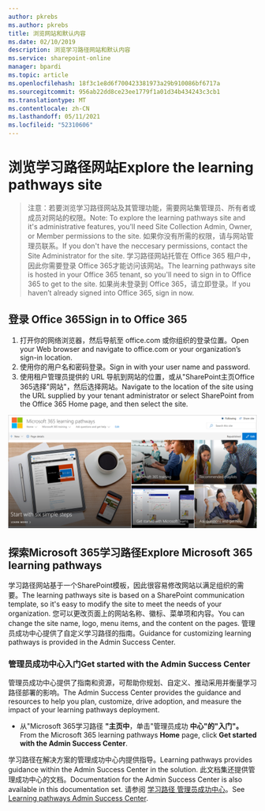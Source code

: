```yaml
---
author: pkrebs
ms.author: pkrebs
title: 浏览网站和默认内容
ms.date: 02/10/2019
description: 浏览学习路径网站和默认内容
ms.service: sharepoint-online
manager: bpardi
ms.topic: article
ms.openlocfilehash: 18f3c1e8d6f700423381973a29b910086bf6717a
ms.sourcegitcommit: 956ab22dd8ce23ee1779f1a01d34b434243c3cb1
ms.translationtype: MT
ms.contentlocale: zh-CN
ms.lasthandoff: 05/11/2021
ms.locfileid: "52310606"
---
```

# <a name="explore-the-learning-pathways-site"></a><span data-ttu-id="37a27-103">浏览学习路径网站</span><span class="sxs-lookup"><span data-stu-id="37a27-103">Explore the learning pathways site</span></span>

> <span data-ttu-id="37a27-104">注意：若要浏览学习路径网站及其管理功能，需要网站集管理员、所有者或成员对网站的权限。</span><span class="sxs-lookup"><span data-stu-id="37a27-104">Note: To explore the learning pathways site and it's administrative features, you'll need Site Collection Admin, Owner, or Member permissions to the site.</span></span> <span data-ttu-id="37a27-105">如果你没有所需的权限，请与网站管理员联系。</span><span class="sxs-lookup"><span data-stu-id="37a27-105">If you don't have the neccesary permissions, contact the Site Administrator for the site.</span></span> <span data-ttu-id="37a27-106">学习路径网站托管在 Office 365 租户中，因此你需要登录 Office 365才能访问该网站。</span><span class="sxs-lookup"><span data-stu-id="37a27-106">The learning pathways site is hosted in your Office 365 tenant, so you'll need to sign in to Office 365 to get to the site.</span></span> <span data-ttu-id="37a27-107">如果尚未登录到 Office 365，请立即登录。</span><span class="sxs-lookup"><span data-stu-id="37a27-107">If you haven’t already signed into Office 365, sign in now.</span></span> 

## <a name="sign-in-to-office-365"></a><span data-ttu-id="37a27-108">登录 Office 365</span><span class="sxs-lookup"><span data-stu-id="37a27-108">Sign in to Office 365</span></span> 

1.  <span data-ttu-id="37a27-109">打开你的网络浏览器，然后导航至 office.com 或你组织的登录位置。</span><span class="sxs-lookup"><span data-stu-id="37a27-109">Open your Web browser and navigate to office.com or your organization’s sign-in location.</span></span> 
2.  <span data-ttu-id="37a27-110">使用你的用户名和密码登录。</span><span class="sxs-lookup"><span data-stu-id="37a27-110">Sign in with your user name and password.</span></span>
3.  <span data-ttu-id="37a27-111">使用租户管理员提供的 URL 导航到网站的位置，或从"SharePoint主页Office 365选择"网站"，然后选择网站。</span><span class="sxs-lookup"><span data-stu-id="37a27-111">Navigate to the location of the site using the URL supplied by your tenant administrator or select SharePoint from the Office 365 Home page, and then select the site.</span></span> 

![cg-exploresite.png](media/cg-introducing.png)

## <a name="explore-microsoft-365-learning-pathways"></a><span data-ttu-id="37a27-113">探索Microsoft 365学习路径</span><span class="sxs-lookup"><span data-stu-id="37a27-113">Explore Microsoft 365 learning pathways</span></span>

<span data-ttu-id="37a27-114">学习路径网站基于一个SharePoint模板，因此很容易修改网站以满足组织的需要。</span><span class="sxs-lookup"><span data-stu-id="37a27-114">The learning pathways site is based on a SharePoint communication template, so it's easy to modify the site to meet the needs of your organization.</span></span> <span data-ttu-id="37a27-115">您可以更改页面上的网站名称、徽标、菜单项和内容。</span><span class="sxs-lookup"><span data-stu-id="37a27-115">You can change the site name, logo, menu items, and the content on the pages.</span></span> <span data-ttu-id="37a27-116">管理员成功中心提供了自定义学习路径的指南。</span><span class="sxs-lookup"><span data-stu-id="37a27-116">Guidance for customizing learning pathways is provided in the Admin Success Center.</span></span> 

### <a name="get-started-with-the-admin-success-center"></a><span data-ttu-id="37a27-117">管理员成功中心入门</span><span class="sxs-lookup"><span data-stu-id="37a27-117">Get started with the Admin Success Center</span></span>

<span data-ttu-id="37a27-118">管理员成功中心提供了指南和资源，可帮助你规划、自定义、推动采用并衡量学习路径部署的影响。</span><span class="sxs-lookup"><span data-stu-id="37a27-118">The Admin Success Center provides the guidance and resources to help you plan, customize, drive adoption, and measure the impact of your learning pathways deployment.</span></span> 

- <span data-ttu-id="37a27-119">从"Microsoft 365学习路径 **"主页中**，单击"管理员成功 **中心"的"入门"。**</span><span class="sxs-lookup"><span data-stu-id="37a27-119">From the Microsoft 365 learning pathways **Home** page, click **Get started with the Admin Success Center**.</span></span>

<span data-ttu-id="37a27-120">学习路径在解决方案的管理成功中心内提供指导。</span><span class="sxs-lookup"><span data-stu-id="37a27-120">Learning pathways provides guidance within the Admin Success Center in the solution.</span></span> <span data-ttu-id="37a27-121">此文档集还提供管理成功中心的文档。</span><span class="sxs-lookup"><span data-stu-id="37a27-121">Documentation for the Admin Success Center is also available in this documentation set.</span></span> <span data-ttu-id="37a27-122">请参阅 [学习路径 管理员成功中心](custom_successcenter.md)。</span><span class="sxs-lookup"><span data-stu-id="37a27-122">See [Learning pathways Admin Success Center](custom_successcenter.md).</span></span>